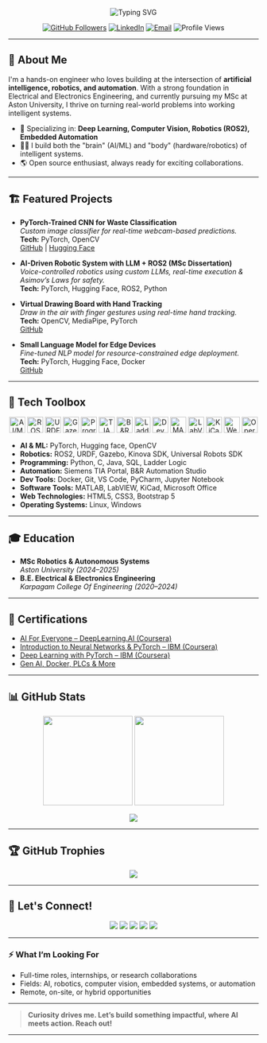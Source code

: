 <!-- Banner -->
<p align="center">
  <img src="https://readme-typing-svg.demolab.com?font=Fira+Code&weight=700&size=28&pause=1000&color=0A4B7A&center=true&width=500&lines=Hi%2C+I'm+Gokul+Seetharaman!;AI+%26+Robotics+Engineer;Open+to+Collaborations+%F0%9F%9A%80" alt="Typing SVG" />
</p>

<p align="center">
  <a href="https://github.com/gokulseetharaman"><img src="https://img.shields.io/github/followers/gokulseetharaman?label=GitHub%20Followers&style=flat-square" alt="GitHub Followers"></a>
  <a href="https://www.linkedin.com/in/gokul-seetharaman-16a328223"><img src="https://img.shields.io/badge/-LinkedIn-blue?style=flat-square&logo=linkedin" alt="LinkedIn"></a>
  <a href="mailto:gokulgsj2003@gmail.com"><img src="https://img.shields.io/badge/-Email-EA4335?style=flat-square&logo=gmail&logoColor=white" alt="Email"></a>
  <img src="https://komarev.com/ghpvc/?username=gokulseetharaman&color=0A4B7A&style=flat-square" alt="Profile Views" />
</p>

---

## 🚀 About Me

I'm a hands-on engineer who loves building at the intersection of **artificial intelligence, robotics, and automation**. With a strong foundation in Electrical and Electronics Engineering, and currently pursuing my MSc at Aston University, I thrive on turning real-world problems into working intelligent systems.

- 🤖 Specializing in: **Deep Learning, Computer Vision, Robotics (ROS2), Embedded Automation**
- 🧑‍💻 I build both the "brain" (AI/ML) and "body" (hardware/robotics) of intelligent systems.
- 🌎 Open source enthusiast, always ready for exciting collaborations.

---

## 🏗️ Featured Projects

- **PyTorch-Trained CNN for Waste Classification**  
  _Custom image classifier for real-time webcam-based predictions._  
  **Tech:** PyTorch, OpenCV  
  [GitHub](https://github.com/gokulseetharaman/cnn-waste-classification-opencv-pytorch) | [Hugging Face](https://huggingface.co/itsgokul02/cnn-waste-classification-opencv-pytorch)

- **AI-Driven Robotic System with LLM + ROS2 (MSc Dissertation)**  
  _Voice-controlled robotics using custom LLMs, real-time execution & Asimov’s Laws for safety._  
  **Tech:** PyTorch, Hugging Face, ROS2, Python

- **Virtual Drawing Board with Hand Tracking**  
  _Draw in the air with finger gestures using real-time hand tracking._  
  **Tech:** OpenCV, MediaPipe, PyTorch  
  [GitHub](https://github.com/gokulseetharaman/Virtual-drawing)

- **Small Language Model for Edge Devices**  
  _Fine-tuned NLP model for resource-constrained edge deployment._  
  **Tech:** PyTorch, Hugging Face, Docker  
  [GitHub](https://github.com/gokulseetharaman/SLM-devolopment)

---

## 🧰 Tech Toolbox


<!-- Tech Toolbox (HTML only, all in one line) -->
<p align="center">
  <!-- AI/ML -->
  <img src="https://skillicons.dev/icons?i=pytorch,opencv" height="32" alt="AI/ML" />
  <!-- Robotics -->
  <img src="https://img.shields.io/badge/ROS2-22314E?style=flat-square&logo=ros&logoColor=white" height="32" alt="ROS2" />
  <img src="https://img.shields.io/badge/URDF-000000?style=flat-square&logo=ros&logoColor=white" height="32" alt="URDF" />
  <img src="https://img.shields.io/badge/Gazebo-7952B3?style=flat-square&logo=Gazebo&logoColor=white" height="32" alt="Gazebo" />
  <!-- Programming -->
  <img src="https://skillicons.dev/icons?i=python,c,java" height="32" alt="Programming" />
  <!-- Automation & PLC -->
  <img src="https://img.shields.io/badge/Siemens%20TIA%20Portal-009999?style=flat-square&logo=siemens&logoColor=white" height="32" alt="TIA Portal" />
  <img src="https://img.shields.io/badge/B%26R%20Automation%20Studio-F7941E?style=flat-square&logoColor=white" height="32" alt="B&R Automation Studio" />
  <img src="https://img.shields.io/badge/Ladder%20Logic-37474F?style=flat-square" height="32" alt="Ladder Logic" />
  <!-- Dev Tools -->
  <img src="https://skillicons.dev/icons?i=docker,git,vscode,pycharm" height="32" alt="Dev Tools" />
  <!-- Software Tools -->
  <img src="https://img.shields.io/badge/MATLAB-0076A8?style=flat-square&logo=mathworks&logoColor=white" height="32" alt="MATLAB" />
  <img src="https://img.shields.io/badge/LabVIEW-FFDB00?style=flat-square&logo=National-Instruments&logoColor=black" height="32" alt="LabVIEW" />
  <img src="https://img.shields.io/badge/KiCad-314CB6?style=flat-square&logo=kicad&logoColor=white" height="32" alt="KiCad" />
  <!-- Web -->
  <img src="https://skillicons.dev/icons?i=html,css,bootstrap" height="32" alt="Web Tech" />
  <!-- OS -->
  <img src="https://skillicons.dev/icons?i=linux,windows" height="32" alt="Operating Systems" />
</p>



- **AI & ML:** PyTorch, Hugging face, OpenCV  
- **Robotics:** ROS2, URDF, Gazebo, Kinova SDK, Universal Robots SDK  
- **Programming:** Python, C, Java, SQL, Ladder Logic  
- **Automation:** Siemens TIA Portal, B&R Automation Studio  
- **Dev Tools:** Docker, Git, VS Code, PyCharm,  Jupyter Notebook
- **Software Tools:** MATLAB, LabVIEW, KiCad, Microsoft Office  
- **Web Technologies:** HTML5, CSS3, Bootstrap 5  
- **Operating Systems:** Linux, Windows  

---

## 🎓 Education

- **MSc Robotics & Autonomous Systems**  
  _Aston University (2024–2025)_
- **B.E. Electrical & Electronics Engineering**  
  _Karpagam College Of Engineering (2020–2024)_

---

## 🏅 Certifications

- [AI For Everyone – DeepLearning.AI (Coursera)](https://www.coursera.org/account/accomplishments/verify/9ZCH6C4EQLUR)
- [Introduction to Neural Networks & PyTorch – IBM (Coursera)](https://www.coursera.org/account/accomplishments/verify/68MXQD3HY6O8)
- [Deep Learning with PyTorch – IBM (Coursera)](https://www.coursera.org/account/accomplishments/verify/FET1Y5ADDZ0U)
- [Gen AI, Docker, PLCs & More](#)

---

## 📊 GitHub Stats


<p align="center">
  <img src="https://github-readme-stats.vercel.app/api?username=gokulseetharaman&show_icons=true&theme=react&hide_border=true" height="180" />
  <img src="https://github-readme-stats.vercel.app/api/top-langs/?username=gokulseetharaman&layout=compact&theme=react&hide_border=true&exclude_repo=IBM-AI-capstone-Project" height="180"/>
</p>

<p align="center">
<img src="https://github-readme-activity-graph.vercel.app/graph?username=gokulseetharaman&theme=react-dark" />
</p>

---

## 🏆 GitHub Trophies

<p align="center">
  <img src="https://github-profile-trophy.vercel.app/?username=gokulseetharaman&theme=onestar&no-frame=true&margin-w=6&margin-h=6" />
</p>

---

## 🤝 Let's Connect!

<p align="center">
  <a href="https://www.linkedin.com/in/gokul-seetharaman-16a328223"><img src="https://img.shields.io/badge/LinkedIn-blue?style=flat-square&logo=linkedin"></a>
  <a href="mailto:gokulgsj2003@gmail.com"><img src="https://img.shields.io/badge/-Email-EA4335?style=flat-square&logo=gmail&logoColor=white"></a>
  <a href="https://gokulseetharaman.netlify.app/"><img src="https://img.shields.io/badge/Portfolio-%2312100E.svg?style=flat-square&logo=firefox&logoColor=white"></a>
  <a href="https://huggingface.co/itsgokul02"><img src="https://img.shields.io/badge/HuggingFace-%23FFBB54.svg?style=flat-square&logo=huggingface&logoColor=white"></a>
  <a href="https://gokzblogs.netlify.app/"><img src="https://img.shields.io/badge/Blog-%23F7DF1E.svg?style=flat-square&logo=hashnode&logoColor=black"></a>
</p>

---

### ⚡ What I’m Looking For

- Full-time roles, internships, or research collaborations
- Fields: AI, robotics, computer vision, embedded systems, or automation
- Remote, on-site, or hybrid opportunities

---

> **Curiosity drives me. Let’s build something impactful, where AI meets action. Reach out!**

---
